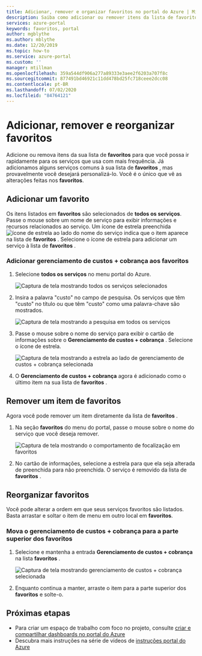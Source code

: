 ```yaml
---
title: Adicionar, remover e organizar favoritos no portal do Azure | Microsoft Docs
description: Saiba como adicionar ou remover itens da lista de favoritos e reorganizar a ordem dos itens
services: azure-portal
keywords: favoritos, portal
author: mgblythe
ms.author: mblythe
ms.date: 12/20/2019
ms.topic: how-to
ms.service: azure-portal
ms.custom: ''
manager: mtillman
ms.openlocfilehash: 359a544df906a277a89333e3aee2f6203a707f8c
ms.sourcegitcommit: 877491bd46921c11dd478bd25fc718ceee2dcc08
ms.contentlocale: pt-BR
ms.lasthandoff: 07/02/2020
ms.locfileid: "84764121"
---
```

# <a name="add-remove-and-rearrange-favorites"></a>Adicionar, remover e reorganizar favoritos

Adicione ou remova itens da sua lista de **favoritos** para que você possa ir rapidamente para os serviços que usa com mais frequência. Já adicionamos alguns serviços comuns à sua lista de **favoritos** , mas provavelmente você desejará personalizá-lo. Você é o único que vê as alterações feitas nos **favoritos**.

## <a name="add-a-favorite"></a>Adicionar um favorito

Os itens listados em **favoritos** são selecionados de **todos os serviços**. Passe o mouse sobre um nome de serviço para exibir informações e recursos relacionados ao serviço. Um ícone de estrela preenchida ![ ícone de estrela ](./media/azure-portal-add-remove-sort-favorites/azure-portal-favorites-graystar.png) ao lado do nome do serviço indica que o item aparece na lista de **favoritos** . Selecione o ícone de estrela para adicionar um serviço à lista de **favoritos** .

### <a name="add-cost-management--billing-to-favorites"></a>Adicionar gerenciamento de custos + cobrança aos favoritos

1. Selecione **todos os serviços** no menu portal do Azure.

    ![Captura de tela mostrando todos os serviços selecionados](./media/azure-portal-add-remove-sort-favorites/azure-portal-favorites-new-all-services.png)

1. Insira a palavra "custo" no campo de pesquisa. Os serviços que têm "custo" no título ou que têm "custo" como uma palavra-chave são mostrados.

   ![Captura de tela mostrando a pesquisa em todos os serviços](./media/azure-portal-add-remove-sort-favorites/azure-portal-favorites-find-service.png)

1. Passe o mouse sobre o nome do serviço para exibir o cartão de informações sobre o **Gerenciamento de custos + cobrança** . Selecione o ícone de estrela.

   ![Captura de tela mostrando a estrela ao lado de gerenciamento de custos + cobrança selecionada](./media/azure-portal-add-remove-sort-favorites/azure-portal-favorites-add.png)

1. O **Gerenciamento de custos + cobrança** agora é adicionado como o último item na sua lista de **favoritos** .

## <a name="remove-an-item-from-favorites"></a>Remover um item de favoritos

Agora você pode remover um item diretamente da lista de **favoritos** .

1. Na seção **favoritos** do menu do portal, passe o mouse sobre o nome do serviço que você deseja remover.

   ![Captura de tela mostrando o comportamento de focalização em favoritos](./media/azure-portal-add-remove-sort-favorites/azure-portal-favorites-remove.png)

2. No cartão de informações, selecione a estrela para que ela seja alterada de preenchida para não preenchida. O serviço é removido da lista de **favoritos** .

## <a name="rearrange-favorites"></a>Reorganizar favoritos

Você pode alterar a ordem em que seus serviços favoritos são listados. Basta arrastar e soltar o item de menu em outro local em **favoritos**.

### <a name="move-cost-management--billing-to-the-top-of-favorites"></a>Mova o gerenciamento de custos + cobrança para a parte superior dos favoritos

1. Selecione e mantenha a entrada **Gerenciamento de custos + cobrança** na lista **favoritos** .

   ![Captura de tela mostrando gerenciamento de custos + cobrança selecionada](./media/azure-portal-add-remove-sort-favorites/azure-portal-favorites-sort.png)

1. Enquanto continua a manter, arraste o item para a parte superior dos **favoritos** e solte-o.

## <a name="next-steps"></a>Próximas etapas

* Para criar um espaço de trabalho com foco no projeto, consulte [criar e compartilhar dashboards no portal do Azure](../azure-portal/azure-portal-dashboards.md)
* Descubra mais instruções na série de vídeos de [instruções portal do Azure](https://www.youtube.com/playlist?list=PLLasX02E8BPBKgXP4oflOL29TtqTzwhxR)